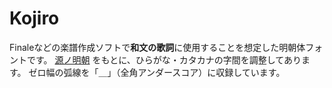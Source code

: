 # Kojiro
Finaleなどの楽譜作成ソフトで**和文の歌詞**に使用することを想定した明朝体フォントです。
[源ノ明朝](https://source.typekit.com/source-han-serif/jp/) をもとに、ひらがな・カタカナの字間を調整してあります。
ゼロ幅の弧線を「＿」（全角アンダースコア）に収録しています。
